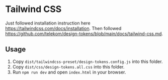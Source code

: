 # Tailwind CSS

Just followed installation instruction here https://tailwindcss.com/docs/installation. Then followed https://github.com/telekom/design-tokens/blob/main/docs/tailwind-css.md.

## Usage

1. Copy `dist/tailwindcss-preset/design-tokens.config.js` into this folder.
2. Copy `dist/css/design-tokens.all.css` into this folder.
3. Run `npm run dev` and open `index.html` in your browser.
